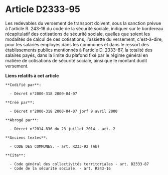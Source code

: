 # Article D2333-95

Les redevables du versement de transport doivent, sous la sanction prévue à l'article R. 243-16 du code de la sécurité
sociale, indiquer sur le bordereau récapitulatif des cotisations de sécurité sociale, quelles que soient les modalités de
calcul de ces cotisations, l'assiette du versement, c'est-à-dire, pour les salariés employés dans les communes et dans le
ressort des établissements publics mentionnés à l'article D. 2333-87, la totalité des salaires payés, dans la limite du
plafond fixé par le régime général en matière de cotisations de sécurité sociale, ainsi que le montant dudit versement.

**Liens relatifs à cet article**

	**Codifié par**:

	  - Décret n°2000-318 2000-04-07

	**Créé par**:

	  - Décret n°2000-318 2000-04-07 jorf 9 avril 2000

	**Abrogé par**:

	  - Décret n°2014-836 du 23 juillet 2014 - art. 2

	**Anciens textes**:

	  - CODE DES COMMUNES. - art. R233-92 (Ab)

	**Cite**:

	  - Code général des collectivités territoriales - art. D2333-87
	  - Code de la sécurité sociale. - art. R243-16
